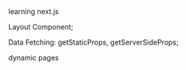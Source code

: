 learning next.js 

Layout Component;

Data Fetching: getStaticProps, getServerSideProps;

dynamic pages

